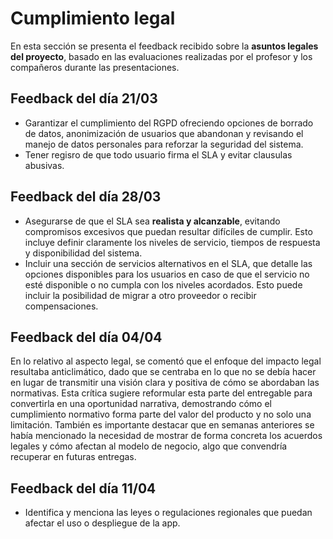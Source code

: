 # Cumplimiento legal

En esta sección se presenta el feedback recibido sobre la **asuntos legales del proyecto**, basado en las evaluaciones realizadas por el profesor y los compañeros durante las presentaciones.

## Feedback del día 21/03
- Garantizar el cumplimiento del RGPD ofreciendo opciones de borrado de datos, anonimización de usuarios que abandonan y revisando el manejo de datos personales para reforzar la seguridad del sistema.
- Tener regisro de que todo usuario firma el SLA y evitar clausulas abusivas.

## Feedback del día 28/03
- Asegurarse de que el SLA sea **realista y alcanzable**, evitando compromisos excesivos que puedan resultar difíciles de cumplir. Esto incluye definir claramente los niveles de servicio, tiempos de respuesta y disponibilidad del sistema.
- Incluir una sección de servicios alternativos en el SLA, que detalle las opciones disponibles para los usuarios en caso de que el servicio no esté disponible o no cumpla con los niveles acordados. Esto puede incluir la posibilidad de migrar a otro proveedor o recibir compensaciones.

## Feedback del día 04/04

En lo relativo al aspecto legal, se comentó que el enfoque del impacto legal resultaba anticlimático, dado que se centraba en lo que no se debía hacer en lugar de transmitir una visión clara y positiva de cómo se abordaban las normativas. Esta crítica sugiere reformular esta parte del entregable para convertirla en una oportunidad narrativa, demostrando cómo el cumplimiento normativo forma parte del valor del producto y no solo una limitación. También es importante destacar que en semanas anteriores se había mencionado la necesidad de mostrar de forma concreta los acuerdos legales y cómo afectan al modelo de negocio, algo que convendría recuperar en futuras entregas.

## Feedback del día 11/04
- Identifica y menciona las leyes o regulaciones regionales que puedan afectar el uso o despliegue de la app.